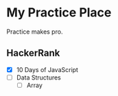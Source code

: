 # My Practice Place

Practice makes pro.

## HackerRank

- [x] 10 Days of JavaScript
- [ ] Data Structures
  - [ ] Array
